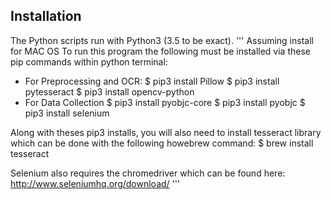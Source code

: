 
## Installation
  The Python scripts run with Python3 (3.5 to be exact).
'''
  Assuming install for MAC OS
  To run this program the following must be installed via these pip commands within python terminal:
  * For Preprocessing and OCR:
    $ pip3 install Pillow
    $ pip3 install pytesseract
    $ pip3 install opencv-python
  * For Data Collection
    $ pip3 install pyobjc-core
    $ pip3 install pyobjc
    $ pip3 install selenium

  Along with theses pip3 installs, you will also need to install tesseract library which can be done with the following howebrew command:
  $ brew install tesseract

  Selenium also requires the chromedriver which can be found here:
    http://www.seleniumhq.org/download/
'''
